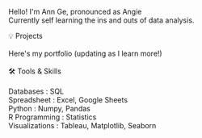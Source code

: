 Hello! I'm Ann Ge, pronounced as Angie \
Currently self learning the ins and outs of data analysis. 

💡 Projects \
\
Here's my portfolio (updating as I learn more!)
\
\
🛠 Tools & Skills\
\
Databases : SQL \
Spreadsheet : Excel, Google Sheets \
Python : Numpy, Pandas \
R Programming : Statistics \
Visualizations : Tableau, Matplotlib, Seaborn 
